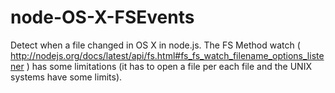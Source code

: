 node-OS-X-FSEvents
==================

Detect when a file changed in OS X in node.js. The FS Method watch ( http://nodejs.org/docs/latest/api/fs.html#fs_fs_watch_filename_options_listener ) has some limitations (it has to open a file per each file and the UNIX systems have some limits).
